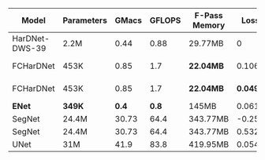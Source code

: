| Model     |   Parameters  |   GMacs   |   GFLOPS  |   F-Pass Memory   |  Loss  |   IoU   |  Epoch |  Optimizer |  Criterion  | LR |   Paper | Code |   Type  |
|-----------|---------------|-----------|-----------|-------------------|--------|---------|--------|------------|-------------|----|---------|------|---------|
| HarDNet-DWS-39   |      2.2M         |     0.44      |     0.88      |        29.77MB           |  0 |   0 |  0  | N | N | N | [Link](https://drive.google.com/file/d/1_QFqasN4UEIzv5ku5JIzSHXH5JFrIkzF/view?usp=sharing) | [Code](https://github.com/PingoLH/Pytorch-HarDNet) | Classification |
| FCHarDNet |      453K         |     0.85      |     1.7      |        **22.04MB**           |  0.106 |   0 |  289  | Adam | DiceLoss | 0.1e-4 | [Link](https://drive.google.com/file/d/1_QFqasN4UEIzv5ku5JIzSHXH5JFrIkzF/view?usp=sharing) | [Code](https://github.com/PingoLH/FCHarDNet) | Segmentation |
| FCHarDNet |      453K         |     0.85      |     1.7      |        **22.04MB**           |  **0.049** |   0 |  943  | Adam | DiceLoss | 0.1e-4 | [Link](https://drive.google.com/file/d/1_QFqasN4UEIzv5ku5JIzSHXH5JFrIkzF/view?usp=sharing) | [Code](https://github.com/PingoLH/FCHarDNet) | Segmentation |
| **ENet** |      **349K**         |     **0.4**     |     **0.8**      |        145MB           |  0.061 |   0 |  294  | Adam | BCELoss | .1e-4 | [Link](https://drive.google.com/file/d/1v53ZwNO4281KSaDiBJIlkSCft5Zz480-/view?usp=sharing) | [Code](https://github.com/davidtvs/PyTorch-ENet) | Segmentation |
| SegNet |      24.4M         |     30.73      |     64.4     |        343.77MB           |  -0.250 |   0 |  281  | Adam | BCELoss | .1e-4 | [Link](https://drive.google.com/file/d/1jXhyW80IMargCt8IrNTsf9eAenrUcQvX/view?usp=sharing) | [Code](https://github.com/kwakuTM/SegNet) | Segmentation |
| SegNet |      24.4M         |     30.73      |     64.4     |        343.77MB           |  0.532 |   0 |  296  | SGD | BCELoss | .1e-4 | [Link](https://drive.google.com/file/d/1jXhyW80IMargCt8IrNTsf9eAenrUcQvX/view?usp=sharing) | [Code](https://github.com/kwakuTM/SegNet) | Segmentation |
| UNet |      31M         |     41.9      |     83.8     |        419.95MB           |  0.054 |   0 |  293  | Adam | DiceLoss | .1e-4 | [Link](https://drive.google.com/file/d/1vtO-1-Vnbg-kh56zGt0wPSNV0fzdyDfu/view?usp=sharing) | [Code](https://github.com/milesial/Pytorch-UNet) | Segmentation |
